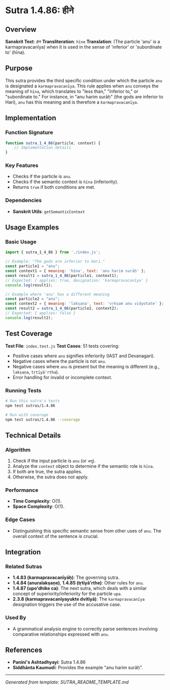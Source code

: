 # Sutra 1.4.86: हीने

## Overview

**Sanskrit Text**: `हीने`
**Transliteration**: `hīne`
**Translation**: (The particle 'anu' is a karmapravacanīya) when it is used in the sense of 'inferior' or 'subordinate to' (hīna).

## Purpose

This sutra provides the third specific condition under which the particle `anu` is designated a `karmapravacanīya`. This rule applies when `anu` conveys the meaning of `hīna`, which translates to "less than," "inferior to," or "subordinate to." For instance, in "anu harim surāḥ" (the gods are inferior to Hari), `anu` has this meaning and is therefore a `karmapravacanīya`.

## Implementation

### Function Signature
```javascript
function sutra_1_4_86(particle, context) {
    // Implementation details
}
```

### Key Features
- Checks if the particle is `anu`.
- Checks if the semantic context is `hīna` (inferiority).
- Returns `true` if both conditions are met.

### Dependencies
- **Sanskrit Utils**: `getSemanticContext`

## Usage Examples

### Basic Usage
```javascript
import { sutra_1_4_86 } from './index.js';

// Example: "The gods are inferior to Hari."
const particle1 = "anu";
const context1 = { meaning: 'hīna', text: 'anu harim surāḥ' };
const result1 = sutra_1_4_86(particle1, context1);
// Expected: { applies: true, designation: 'karmapravacanīya' }
console.log(result1);

// Example where 'anu' has a different meaning
const particle2 = "anu";
const context2 = { meaning: 'lakṣaṇa', text: 'vṛkṣam anu vidyotate' };
const result2 = sutra_1_4_86(particle2, context2);
// Expected: { applies: false }
console.log(result2);
```

## Test Coverage

**Test File**: `index.test.js`
**Test Cases**: 51 tests covering:
- Positive cases where `anu` signifies inferiority (IAST and Devanagari).
- Negative cases where the particle is not `anu`.
- Negative cases where `anu` is present but the meaning is different (e.g., `lakṣaṇa`, `tṛtīyā'rtha`).
- Error handling for invalid or incomplete context.

### Running Tests
```bash
# Run this sutra's tests
npm test sutras/1.4.86

# Run with coverage
npm test sutras/1.4.86 --coverage
```

## Technical Details

### Algorithm
1. Check if the input particle is `anu` (or `अनु`).
2. Analyze the `context` object to determine if the semantic role is `hīna`.
3. If both are true, the sutra applies.
4. Otherwise, the sutra does not apply.

### Performance
- **Time Complexity**: O(1).
- **Space Complexity**: O(1).

### Edge Cases
- Distinguishing this specific semantic sense from other uses of `anu`. The overall context of the sentence is crucial.

## Integration

### Related Sutras
- **1.4.83 (karmapravacanīyāḥ)**: The governing sutra.
- **1.4.84 (anuralakṣaṇe)**, **1.4.85 (tṛtīyā'rthe)**: Other rules for `anu`.
- **1.4.87 (upo'dhike ca)**: The next sutra, which deals with a similar concept of superiority/inferiority for the particle `upa`.
- **2.3.8 (karmapravacanīyayukte dvitīyā)**: The `karmapravacanīya` designation triggers the use of the accusative case.

### Used By
- A grammatical analysis engine to correctly parse sentences involving comparative relationships expressed with `anu`.

## References

- **Panini's Ashtadhyayi**: Sutra 1.4.86
- **Siddhānta Kaumudī**: Provides the example "anu harim surāḥ".

---

*Generated from template: SUTRA_README_TEMPLATE.md*
